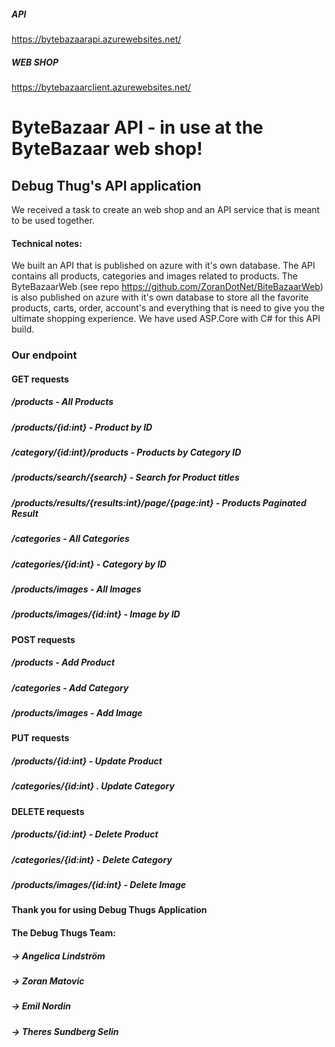 ##### API
https://bytebazaarapi.azurewebsites.net/
##### WEB SHOP
https://bytebazaarclient.azurewebsites.net/

# ByteBazaar API - in use at the ByteBazaar web shop!
## Debug Thug's API application
We received a task to create an web shop and an API service that is meant to be used together. 

#### Technical notes:
We built an API that is published on azure with it's own database. The API contains all products, categories and images related to products. 
The ByteBazaarWeb (see repo https://github.com/ZoranDotNet/BiteBazaarWeb) is also published on azure with it's own database to store all the favorite products, carts, order, account's and everything that is need to give you the ultimate shopping experience.
We have used ASP.Core with C# for this API build. 

### Our endpoint
#### GET requests
##### /products - All Products
##### /products/{id:int} - Product by ID
##### /category/{id:int}/products - Products by Category ID
##### /products/search/{search} - Search for Product titles
##### /products/results/{results:int}/page/{page:int} - Products Paginated Result
##### /categories - All Categories
##### /categories/{id:int} - Category by ID
##### /products/images - All Images
##### /products/images/{id:int} - Image by ID

#### POST requests
##### /products - Add Product
##### /categories - Add Category
##### /products/images - Add Image

#### PUT requests
##### /products/{id:int} -  Update Product
##### /categories/{id:int} . Update Category

#### DELETE requests
##### /products/{id:int} - Delete Product           
##### /categories/{id:int} - Delete Category
##### /products/images/{id:int} - Delete Image


#### Thank you for using Debug Thugs Application


#### The Debug Thugs Team:
##### -> Angelica Lindström
##### -> Zoran Matovic
##### -> Emil Nordin
##### -> Theres Sundberg Selin
